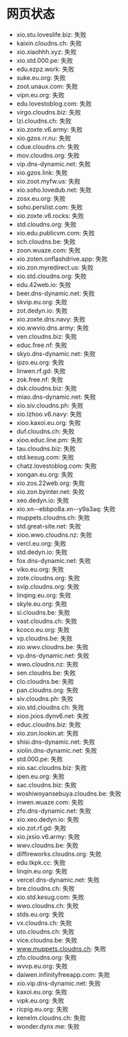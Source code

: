# 网页状态
- xio.stu.loveslife.biz: 失败
- kaixin.cloudns.ch: 失败
- xio.xiaohhh.xyz: 失败
- xio.std.000.pe: 失败
- edu.ezpz.work: 失败
- suke.eu.org: 失败
- zoot.unaux.com: 失败
- vipn.eu.org: 失败
- edu.lovestoblog.com: 失败
- virgo.cloudns.biz: 失败
- lzi.cloudns.ch: 失败
- xio.zoxte.v6.army: 失败
- xio.gzos.rr.nu: 失败
- cdue.cloudns.ch: 失败
- mov.cloudns.org: 失败
- vip.dns-dynamic.net: 失败
- xio.gzos.link: 失败
- xio.zoot.myfw.us: 失败
- xio.soho.lovedub.net: 失败
- zosx.eu.org: 失败
- soho.perslist.com: 失败
- xio.zoxte.v6.rocks: 失败
- std.cloudns.org: 失败
- xio.edu.publicvm.com: 失败
- sch.cloudns.be: 失败
- zoon.wuaze.com: 失败
- xio.zoten.onflashdrive.app: 失败
- xio.zon.myredirect.us: 失败
- xio.std.cloudns.org: 失败
- edu.42web.io: 失败
- beer.dns-dynamic.net: 失败
- skvip.eu.org: 失败
- zot.dedyn.io: 失败
- xio.zoxte.dns.navy: 失败
- xio.wwvio.dns.army: 失败
- ven.cloudns.biz: 失败
- educ.free.nf: 失败
- skyo.dns-dynamic.net: 失败
- ipzo.eu.org: 失败
- linwen.rf.gd: 失败
- zok.free.nf: 失败
- dsk.cloudns.biz: 失败
- miao.dns-dynamic.net: 失败
- xio.siv.cloudns.ph: 失败
- xio.lzhoo.v6.navy: 失败
- xioo.kaxoi.eu.org: 失败
- duf.cloudns.ch: 失败
- xioo.educ.line.pm: 失败
- tau.cloudns.biz: 失败
- std.kesug.com: 失败
- chatz.lovestoblog.com: 失败
- xongan.eu.org: 失败
- xio.zos.22web.org: 失败
- xio.zon.byinter.net: 失败
- xeo.dedyn.io: 失败
- xio.xn--ebbpo8a.xn--y9a3aq: 失败
- muppets.cloudns.ch: 失败
- std.great-site.net: 失败
- xioo.wwo.cloudns.nz: 失败
- vercl.eu.org: 失败
- std.dedyn.io: 失败
- fox.dns-dynamic.net: 失败
- viko.eu.org: 失败
- zote.cloudns.org: 失败
- svip.cloudns.org: 失败
- linqing.eu.org: 失败
- skyle.eu.org: 失败
- si.cloudns.be: 失败
- vast.cloudns.ch: 失败
- kcoco.eu.org: 失败
- vp.cloudns.be: 失败
- xio.wwv.cloudns.be: 失败
- vp.dns-dynamic.net: 失败
- wwo.cloudns.nz: 失败
- sen.cloudns.be: 失败
- clo.cloudns.be: 失败
- pan.cloudns.org: 失败
- siv.cloudns.ph: 失败
- xio.std.cloudns.ch: 失败
- xioo.jxios.dynv6.net: 失败
- educ.cloudns.biz: 失败
- xio.zon.lookin.at: 失败
- shisi.dns-dynamic.net: 失败
- xiolin.dns-dynamic.net: 失败
- std.000.pe: 失败
- xio.sac.cloudns.biz: 失败
- ipen.eu.org: 失败
- sac.cloudns.biz: 失败
- woshiwoyansebuya.cloudns.be: 失败
- inwen.wuaze.com: 失败
- zfo.dns-dynamic.net: 失败
- xio.xeo.dedyn.io: 失败
- xio.zot.rf.gd: 失败
- xio.jxsio.v6.army: 失败
- wwv.cloudns.be: 失败
- diffireworks.cloudns.org: 失败
- edu.tkpk.cc: 失败
- linqin.eu.org: 失败
- vercel.dns-dynamic.net: 失败
- bre.cloudns.ch: 失败
- xio.std.kesug.com: 失败
- wwo.cloudns.ch: 失败
- stds.eu.org: 失败
- vx.cloudns.ch: 失败
- uto.cloudns.ch: 失败
- vice.cloudns.be: 失败
- www.muppets.cloudns.ch: 失败
- zfo.cloudns.org: 失败
- wvvp.eu.org: 失败
- daiwen.infinityfreeapp.com: 失败
- xio.vip.dns-dynamic.net: 失败
- kaxoi.eu.org: 失败
- vipk.eu.org: 失败
- ricpig.eu.org: 失败
- kenelm.cloudns.ch: 失败
- wonder.dynx.me: 失败
